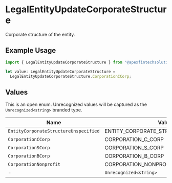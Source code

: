 # LegalEntityUpdateCorporateStructure

Corporate structure of the entity.

## Example Usage

```typescript
import { LegalEntityUpdateCorporateStructure } from "@apexfintechsolutions/ascend-sdk/models/components";

let value: LegalEntityUpdateCorporateStructure =
  LegalEntityUpdateCorporateStructure.CorporationCCorp;
```

## Values

This is an open enum. Unrecognized values will be captured as the `Unrecognized<string>` branded type.

| Name                                   | Value                                  |
| -------------------------------------- | -------------------------------------- |
| `EntityCorporateStructureUnspecified`  | ENTITY_CORPORATE_STRUCTURE_UNSPECIFIED |
| `CorporationCCorp`                     | CORPORATION_C_CORP                     |
| `CorporationSCorp`                     | CORPORATION_S_CORP                     |
| `CorporationBCorp`                     | CORPORATION_B_CORP                     |
| `CorporationNonprofit`                 | CORPORATION_NONPROFIT                  |
| -                                      | `Unrecognized<string>`                 |